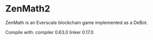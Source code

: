 # ZenMath2
ZenMath is an Everscale blockchain game implemented as a DeBot.

Compile with:
compiler   0.63.0
linker     0.17.0 